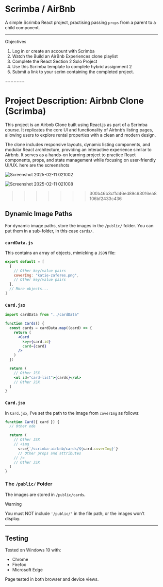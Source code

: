 # Scrimba / AirBnb

A simple Scrimba React project, practising passing `props` from a parent to a child component.

---
Objectives
1.	Log in or create an account with Scrimba
2.	Watch the Build an AirBnb Experiences clone playlist
3.	Complete the React Section 2 Solo Project
4.	Use this Scrimba template to complete hybrid assignment 2
5.	Submit a link to your scrim containing the completed project.

=======
<h1>Project Description: Airbnb Clone (Scrimba)</h1>
This project is an Airbnb Clone built using React.js as part of a Scrimba course. It replicates the core UI and functionality of Airbnb’s listing pages, allowing users to explore rental properties with a clean and modern design.

The clone includes responsive layouts, dynamic listing components, and modular React architecture, providing an interactive experience similar to Airbnb. It serves as a hands-on learning project to practice React components, props, and state management while focusing on user-friendly UI/UX.
here are the screenshots

![Screenshot 2025-02-11 021002](https://github.com/user-attachments/assets/81349b96-81c3-4c02-92ef-d0e0b9ac66b6)

![Screenshot 2025-02-11 021008](https://github.com/user-attachments/assets/d32574d1-27af-4c19-a84b-928ef5ad5234)
>>>>>>> 300b46b3cffd46ed89c93016ea8106bf2433c436



## Dynamic Image Paths

For dynamic image paths, store the images in the `/public/` folder. You can put them in a sub-folder, in this case `cards/`.

### `cardData.js`

This contains an array of objects, mimicking a `JSON` file:

```JavaScript
export default = [
  {
    // Other key/value pairs
    coverImg: "katie-zaferes.png",
    // Other key/value pairs
  },
  // More objects...
]
```

### `Card.jsx`

```jsx
import cardData from "../cardData"

function Cards() {
  const cards = cardData.map((card) => {
    return (
      <Card
        key={card.id}
        card={card}
      />
    )
  })

  return (
    // Other JSX
    <ul id="card-list">{cards}</ul>
    // Other JSX
  )
}
```

### `Card.jsx`

In `Card.jsx`, I've set the path to the image from `coverImg` as follows:

```jsx
function Card({ card }) {
  // Other ode

  return (
    // Other JSX
    // <img
      src={`/scrimba-airbnb/cards/${card.coverImg}`}
      // Other props and attributes
    // />
    // Other JSX
  )
}
```

### The `/public/` Folder

The images are stored in `/public/cards`.

> [!WARNING]
> You must NOT include `'/public/'` in the file path, or the images won't display.

---

## Testing

Tested on Windows 10 with:

- Chrome
- Firefox
- Microsoft Edge

Page tested in both browser and device views.
